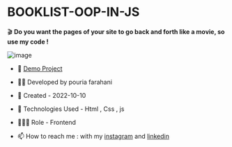 # BOOKLIST-OOP-IN-JS

🎬 **Do you want the pages of your site to go back and forth like a movie, so use my code !**


![image](https://user-images.githubusercontent.com/109727844/201334000-c4315021-6106-4492-9fd2-58e9fa8f52fc.jpg)

- 🔗 [Demo Project](https://pouria-farahani-developer.github.io/BOOKLIST-OOP-IN-JS/)

- 👨‍💻 Developed by pouria farahani

- 📆 Created - 2022-10-10

- 🤖 Technologies Used - Html , Css , js

- 🕵🏻‍♀️ Role - Frontend

- 📫 How to reach me : with my [instagram](https://www.instagram.com/pouria_farahani_developer) and [linkedin](https://www.linkedin.com/in/pouria-farahani-developer)
